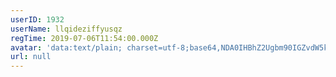 ```yaml
---
userID: 1932
userName: llqideziffyusqz
regTime: 2019-07-06T11:54:00.000Z
avatar: 'data:text/plain; charset=utf-8;base64,NDA0IHBhZ2Ugbm90IGZvdW5kCg=='
url: null
---
```



